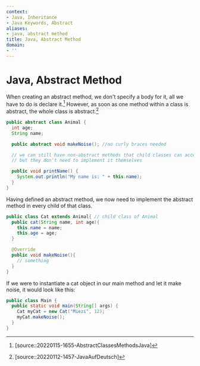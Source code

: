 ```yaml
---
context:
- Java, Inheritance
- Java Keywords, Abstract
aliases:
- java, abstract method
title: Java, Abstract Method
domain:
- ''
---
```


# Java, Abstract Method

When creating an abstract method, we don't specify a body for it, all we have to do is declare it.[^1] However, as soon as one method within a class is abstract, the whole class is abstract.[^2]

```java
public abstract class Animal {
  int age;
  String name;

  public abstract void makeNoise(); //no curly braces needed

  // we can still have non-abstract methods that child classes can access
  // but they don't need to implement it themselves

  public void printName() {
    System.out.println("My name is: " + this.name); 
  }
}
```

Having defined an abstract method, we now need to implement the abstract method in every child of that class.

```java
public class Cat extends Animal{ // child class of Animal
  public cat(String name, int age){
    this.name = name;
    this.age = age;
  }

  @Override
  public void makeNoise(){
    // something
  }
}
```

If we were to instantiate a cat object in our main method and let it make noise, it would look like this:
```java
public class Main {
  public static void main(String[] args) {
    Cat myCat = new Cat("Miezi", 12);
    myCat.makeNoise();
  }
}
```

[^1]: [source::20220115-1655-AbstractClassesMethodsJava]
[^2]: [source::20220112-1457-JavaAufDeutsch]
